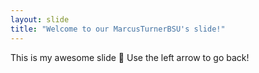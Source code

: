 ```yaml
---
layout: slide
title: "Welcome to our MarcusTurnerBSU's slide!"
---
```

This is my awesome slide :tada:
Use the left arrow to go back!
